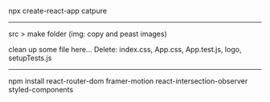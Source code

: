 npx create-react-app catpure

------------------
src > make folder (img: copy and peast images)

clean up some file here... 
Delete: index.css, App.css, App.test.js, logo, setupTests.js

------------------

npm install react-router-dom framer-motion react-intersection-observer styled-components
